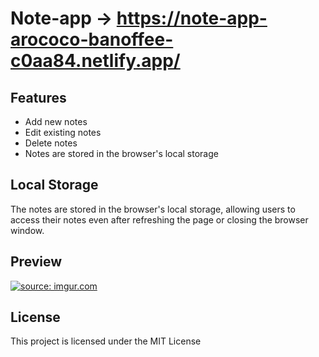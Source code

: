 # Note-app -> https://note-app-arococo-banoffee-c0aa84.netlify.app/

<h2> Features </h2>
<ul>
  <li> Add new notes</li>
  <li> Edit existing notes</li>
  <li> Delete notes</li>
  <li>Notes are stored in the browser's local storage</li>
</ul>


<h2> Local Storage </h2>
<p> The notes are stored in the browser's local storage, allowing users to access their notes even after refreshing the page or closing the browser window.</p>


<h2> Preview </h2>
<a href="https://imgur.com/6xPRaiM"><img src="https://i.imgur.com/6xPRaiM.png" title="source: imgur.com" /></a>

<h2> License </h2>
<p> This project is licensed under the MIT License </p>



